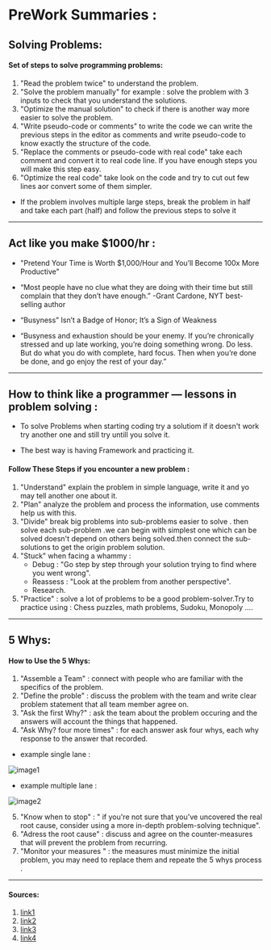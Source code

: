 # PreWork Summaries :

## Solving Problems:

#### Set of steps to solve programming problems:

1. "Read the problem twice" to understand the problem.
2. "Solve the problem manually" for example : solve the problem with 3 inputs to check that you understand the solutions.
3. "Optimize the manual solution" to check if there is another way more easier to solve the problem.
4. "Write pseudo-code or comments" to write the code we can write the previous steps in the editor as comments and write pseudo-code to know exactly the structure of the code.
5. "Replace the comments or pseudo-code with real code" take each comment and convert it to real code line. If you have enough steps you will make this step easy.
6. "Optimize the real code" take look on the code and try to cut out few lines aor convert some of them simpler.

* If the problem involves multiple large steps, break the problem in half and take each part (half) and follow the previous steps  to solve it 

***************************************************************************************************

## Act like you make $1000/hr :

*  "Pretend Your Time is Worth $1,000/Hour and You’ll Become 100x More Productive"

* “Most people have no clue what they are doing with their time but still complain that they don’t have enough.” -Grant Cardone, NYT best-selling author 

* “Busyness” Isn’t a Badge of Honor; It’s a Sign of Weakness

* “Busyness and exhaustion should be your enemy. If you’re chronically stressed and up late working, you’re doing something wrong. Do less. But do what you do with complete, hard focus. Then when you’re done be done, and go enjoy the rest of your day.”

*****************************************************************************************************

## How to think like a programmer — lessons in problem solving :

* To solve Problems when starting coding try a solutiom if it doesn't work try another one and still try untill you solve it.

* The best way is having Framework and practicing it.

#### Follow These Steps if you encounter a new problem :

1. "Understand" explain the problem in simple language, write it and yo may tell another one about it.
2. "Plan" analyze the problem and process the information, use comments help us with this.
3. "Divide" break big problems into sub-problems easier to solve . then solve each sub-problem .we can begin with simplest one which can be solved doesn't depend on others being solved.then connect the sub-solutions to get the origin problem solution.
4. "Stuck" when facing a whammy :
   * Debug : "Go step by step through your solution trying to find where you went wrong".
   * Reassess : "Look at the problem from another perspective".
   * Research.
5. "Practice" : solve a lot of problems to be a good problem-solver.Try to practice using : Chess puzzles, math problems, Sudoku, Monopoly ....

******************************************************************************************************

## 5 Whys:

#### How to Use the 5 Whys:

1. "Assemble a Team" : connect with people who are familiar with the specifics of the problem.
2. "Define the proble" : discuss the problem with the team and write clear problem statement that all team member agree on.
3. "Ask the first Why?" : ask the team about the problem occuring and the answers will account the things that happened.
4. "Ask Why? four more times" : for each answer ask four whys, each why response to the answer that recorded.
   
  * example single lane :

  ![image1](https://www.mindtools.com/media/Diagrams/5_Whys_Figure_1_Single_Lane.jpg)

  * example multiple lane :

  ![image2](https://www.mindtools.com/media/Diagrams/5_Whys_Figure_2_multiple_lanes.jpg)
  
  
5. "Know when to stop" : " if you're not sure that you've uncovered the real root cause, consider using a more in-depth problem-solving technique".
6. "Adress the root cause" : discuss and agree on the counter-measures that will prevent the problem from recurring.
7. "Monitor your measures " : the measures must minimize the initial problem, you may need to replace them and repeate the 5 whys process .

*******************************************************************

#### Sources:
1. [link1](https://simpleprogrammer.com/solving-problems-breaking-it-down/)
2. [link2](https://www.mindtools.com/pages/article/newTMC_5W.htm)
3. [link3](https://medium.com/swlh/pretend-your-time-is-worth-1-000-hour-and-youll-become-100x-more-productive-f04628bb3e6d)
4. [link4](https://www.freecodecamp.org/news/how-to-think-like-a-programmer-lessons-in-problem-solving-d1d8bf1de7d2/)

